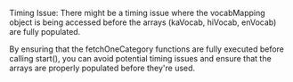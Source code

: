 Timing Issue: There might be a timing issue where the vocabMapping object is being accessed before the arrays (kaVocab, hiVocab, enVocab) are fully populated.

By ensuring that the fetchOneCategory functions are fully executed before calling start(), you can avoid potential timing issues and ensure that the arrays are properly populated before they're used.